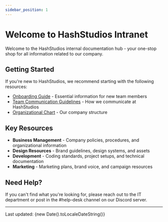 ```yaml
---
sidebar_position: 1
---
```


# Welcome to HashStudios Intranet

Welcome to the HashStudios internal documentation hub - your one-stop shop for all information related to our company.

## Getting Started

If you're new to HashStudios, we recommend starting with the following resources:

- [Onboarding Guide](/docs/intro/Business%20Management/Onboarding-Guide) - Essential information for new team members
- [Team Communication Guidelines](/docs/intro/Business%20Management/Team-Communication-Guidelines) - How we communicate at HashStudios
- [Organizational Chart](/docs/intro/Business%20Management/Organizational-Chart) - Our company structure

## Key Resources

- **Business Management** - Company policies, procedures, and organizational information
- **Design Resources** - Brand guidelines, design systems, and assets
- **Development** - Coding standards, project setups, and technical documentation
- **Marketing** - Marketing plans, brand voice, and campaign resources

## Need Help?

If you can't find what you're looking for, please reach out to the IT department or post in the #help-desk channel on our Discord server.

---

Last updated: {new Date().toLocaleDateString()}
